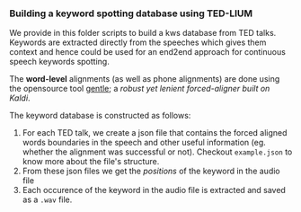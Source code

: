 ### Building a keyword spotting database using TED-LIUM

We provide in this folder scripts to build a kws database from TED talks. Keywords are extracted directly from the speeches which gives them context and hence could be used for an end2end approach for continuous speech keywords spotting. 

The **word-level** alignments (as well as phone alignments) are done using the opensource tool [gentle](https://github.com/lowerquality/gentle); a *robust yet lenient forced-aligner built on Kaldi*.

The keyword database is constructed as follows:
1. For each TED talk, we create a json file that contains the forced aligned words boundaries in the speech and other useful information (eg. whether the alignment was successful or not). Checkout `example.json` to know more about the file's structure.
2. From these json files we get the *positions* of the keyword in the audio file
3. Each occurence of the keyword in the audio file is extracted and saved as a `.wav` file.

